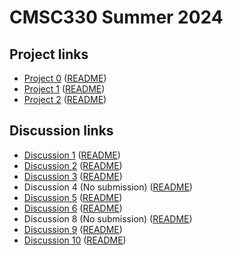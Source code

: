 # CMSC330 Summer 2024

## Project links
  + [Project 0](https://classroom.github.com/a/nLYUNgDN) ([README](https://github.com/cmsc330summer24/summer24/blob/main/projects/project0.md))
  + [Project 1](https://classroom.github.com/a/UZEJy3UK) ([README](https://github.com/cmsc330summer24/summer24/blob/main/projects/project1.md))
  + [Project 2](https://classroom.github.com/a/4SbHhrbR) ([README](https://github.com/cmsc330summer24/summer24/blob/main/projects/project2.md))
    
## Discussion links
  + [Discussion 1](https://classroom.github.com/a/iNHoqj9_) ([README](https://github.com/cmsc330summer24/summer24/blob/main/discussions/discussion1.md))
  + [Discussion 2](https://classroom.github.com/a/EdI4882c) ([README](https://github.com/cmsc330summer24/summer24/blob/main/discussions/discussion2.md))
  + [Discussion 3](https://classroom.github.com/a/msAb8dZC) ([README](https://github.com/cmsc330summer24/summer24/blob/main/discussions/discussion3.md))
  + Discussion 4 (No submission) ([README](https://github.com/cmsc330summer24/summer24/blob/main/discussions/discussion4.md))
  + [Discussion 5](https://classroom.github.com/a/aJVc_hW0) ([README](https://github.com/cmsc330summer24/summer24/blob/main/discussions/discussion5.md))
  + [Discussion 6](https://classroom.github.com/a/hT3q0J_8) ([README](https://github.com/cmsc330summer24/summer24/blob/main/discussions/discussion6.md))
  + Discussion 8 (No submission) ([README](https://github.com/cmsc330summer24/summer24/blob/main/discussions/discussion8.md))
  + [Discussion 9](https://classroom.github.com/a/8hrno1XZ) ([README](https://github.com/cmsc330summer24/summer24/blob/main/discussions/discussion9.md))
  + [Discussion 10]() ([README]())
